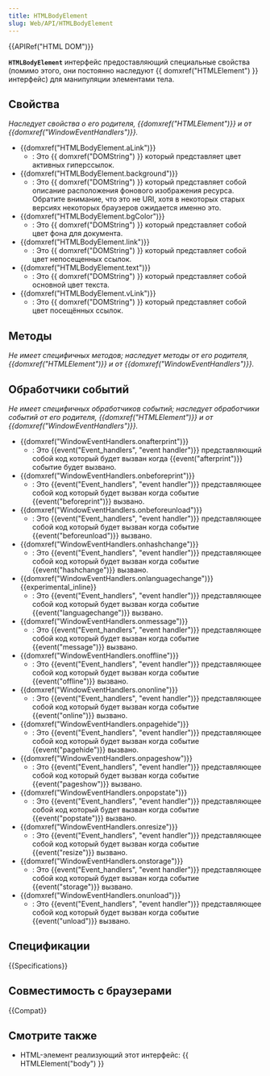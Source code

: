 ```yaml
---
title: HTMLBodyElement
slug: Web/API/HTMLBodyElement
---
```


{{APIRef("HTML DOM")}}

**`HTMLBodyElement`** интерфейс предоставляющий специальные свойства (помимо этого, они постоянно наследуют {{ domxref("HTMLElement") }} интерфейс) для манипуляции элементами тела.

## Свойства

_Наследует свойства о его родителя, {{domxref("HTMLElement")}} и от {{domxref("WindowEventHandlers")}}._

- {{domxref("HTMLBodyElement.aLink")}}
  - : Это {{ domxref("DOMString") }} который представляет цвет активных гиперссылок.
- {{domxref("HTMLBodyElement.background")}}
  - : Это {{ domxref("DOMString") }} который представляет собой описание расположения фонового изображения ресурса. Обратите внимание, что это не URI, хотя в некоторых старых версиях некоторых браузеров ожидается именно это.
- {{domxref("HTMLBodyElement.bgColor")}}
  - : Это {{ domxref("DOMString") }} который представляет собой цвет фона для документа.
- {{domxref("HTMLBodyElement.link")}}
  - : Это {{ domxref("DOMString") }} который представляет собой цвет непосещенных ссылок.
- {{domxref("HTMLBodyElement.text")}}
  - : Это {{ domxref("DOMString") }} который представляет собой основной цвет текста.
- {{domxref("HTMLBodyElement.vLink")}}
  - : Это {{ domxref("DOMString") }} который представляет собой цвет посещённых ссылок.

## Методы

_Не имеет специфичных методов; наследует методы от его родителя, {{domxref("HTMLElement")}} и от {{domxref("WindowEventHandlers")}}._

## Обработчики событий

_Не имеет специфичных обработчиков событий; наследует обработчики событий от его родителя, {{domxref("HTMLElement")}} и от {{domxref("WindowEventHandlers")}}._

- {{domxref("WindowEventHandlers.onafterprint")}}
  - : Это {{event("Event_handlers", "event handler")}} представляющий собой код который будет вызван когда {{event("afterprint")}} событие будет вызвано.
- {{domxref("WindowEventHandlers.onbeforeprint")}}
  - : Это {{event("Event_handlers", "event handler")}} представляющее собой код который будет вызван когда событие {{event("beforeprint")}} вызвано.
- {{domxref("WindowEventHandlers.onbeforeunload")}}
  - : Это {{event("Event_handlers", "event handler")}} представляющее собой код который будет вызван когда событие {{event("beforeunload")}} вызвано.
- {{domxref("WindowEventHandlers.onhashchange")}}
  - : Это {{event("Event_handlers", "event handler")}} представляющее собой код который будет вызван когда событие {{event("hashchange")}} вызвано.
- {{domxref("WindowEventHandlers.onlanguagechange")}} {{experimental_inline}}
  - : Это {{event("Event_handlers", "event handler")}} представляющее собой код который будет вызван когда событие {{event("languagechange")}} вызвано.
- {{domxref("WindowEventHandlers.onmessage")}}
  - : Это {{event("Event_handlers", "event handler")}} представляющее собой код который будет вызван когда событие {{event("message")}} вызвано.
- {{domxref("WindowEventHandlers.onoffline")}}
  - : Это {{event("Event_handlers", "event handler")}} представляющее собой код который будет вызван когда событие {{event("offline")}} вызвано.
- {{domxref("WindowEventHandlers.ononline")}}
  - : Это {{event("Event_handlers", "event handler")}} представляющее собой код который будет вызван когда событие {{event("online")}} вызвано.
- {{domxref("WindowEventHandlers.onpagehide")}}
  - : Это {{event("Event_handlers", "event handler")}} представляющее собой код который будет вызван когда событие {{event("pagehide")}} вызвано.
- {{domxref("WindowEventHandlers.onpageshow")}}
  - : Это {{event("Event_handlers", "event handler")}} представляющее собой код который будет вызван когда событие {{event("pageshow")}} вызвано.
- {{domxref("WindowEventHandlers.onpopstate")}}
  - : Это {{event("Event_handlers", "event handler")}} представляющее собой код который будет вызван когда событие {{event("popstate")}} вызвано.
- {{domxref("WindowEventHandlers.onresize")}}
  - : Это {{event("Event_handlers", "event handler")}} представляющее собой код который будет вызван когда событие {{event("resize")}} вызвано.
- {{domxref("WindowEventHandlers.onstorage")}}
  - : Это {{event("Event_handlers", "event handler")}} представляющее собой код который будет вызван когда событие {{event("storage")}} вызвано.
- {{domxref("WindowEventHandlers.onunload")}}
  - : Это {{event("Event_handlers", "event handler")}} представляющее собой код который будет вызван когда событие {{event("unload")}} вызвано.

## Спецификации

{{Specifications}}

## Совместимость с браузерами

{{Compat}}

## Смотрите также

- HTML-элемент реализующий этот интерфейс: {{ HTMLElement("body") }}
